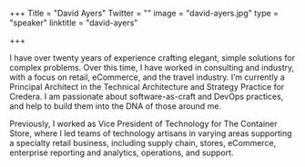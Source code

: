 +++
Title = "David Ayers"
Twitter = ""
image = "david-ayers.jpg"
type = "speaker"
linktitle = "david-ayers"

+++

I have over twenty years of experience crafting elegant, simple solutions for complex problems. Over this time, I have worked in consulting and industry, with a focus on retail, eCommerce, and the travel industry. I’m currently a Principal Architect in the Technical Architecture and Strategy Practice for Credera. I am passionate about software-as-craft and DevOps practices, and help to build them into the DNA of those around me.

Previously, I worked as Vice President of Technology for The Container Store, where I led teams of technology artisans in varying areas supporting a specialty retail business, including supply chain, stores, eCommerce, enterprise reporting and analytics, operations, and support.
